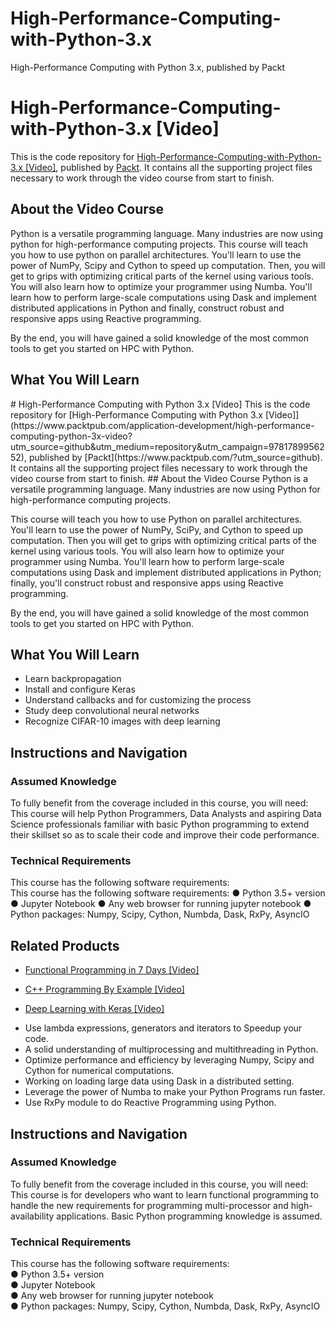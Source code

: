 # High-Performance-Computing-with-Python-3.x
 High-Performance Computing with Python 3.x, published by Packt

# High-Performance-Computing-with-Python-3.x [Video]
This is the code repository for [High-Performance-Computing-with-Python-3.x [Video]](), published by [Packt](https://www.packtpub.com/?utm_source=github). It contains all the supporting project files necessary to work through the video course from start to finish.

## About the Video Course
Python is a versatile programming language. Many industries are now using python for high-performance computing projects. 
This course will teach you how to use python on parallel architectures. You'll learn to use the power of NumPy, Scipy and Cython to speed up computation. Then, you will get to grips with optimizing critical parts of the kernel using various tools. You will also learn how to optimize your programmer using Numba. You'll learn how to perform large-scale computations using Dask and implement distributed applications in Python and finally, construct robust and responsive apps using Reactive programming. 

By the end, you will have gained a solid knowledge of the most common tools to get you started on HPC with Python. 

<H2>What You Will Learn</H2># High-Performance Computing with Python 3.x [Video]
This is the code repository for [High-Performance Computing with Python 3.x [Video]](https://www.packtpub.com/application-development/high-performance-computing-python-3x-video?utm_source=github&utm_medium=repository&utm_campaign=9781789956252), published by [Packt](https://www.packtpub.com/?utm_source=github). It contains all the supporting project files necessary to work through the video course from start to finish.
## About the Video Course
Python is a versatile programming language. Many industries are now using Python for high-performance computing projects.

This course will teach you how to use Python on parallel architectures. You'll learn to use the power of NumPy, SciPy, and Cython to speed up computation. Then you will get to grips with optimizing critical parts of the kernel using various tools. You will also learn how to optimize your programmer using Numba. You'll learn how to perform large-scale computations using Dask and implement distributed applications in Python; finally, you'll construct robust and responsive apps using Reactive programming.

By the end, you will have gained a solid knowledge of the most common tools to get you started on HPC with Python.


<H2>What You Will Learn</H2>
<DIV class=book-info-will-learn-text>
<UL>
<LI>Learn backpropagation 
<LI>Install and configure Keras 
<LI>Understand callbacks and for customizing the process 
<LI>Study deep convolutional neural networks 
<LI>Recognize CIFAR-10 images with deep learning </LI></UL></DIV>

## Instructions and Navigation
### Assumed Knowledge
To fully benefit from the coverage included in this course, you will need:<br/>
This course will help Python Programmers, Data Analysts and aspiring Data Science professionals familiar with basic Python programming to extend their skillset so as to scale their code and improve their code performance.
### Technical Requirements
This course has the following software requirements:<br/>
This course has the following software requirements:
● Python 3.5+ version
● Jupyter Notebook
● Any web browser for running jupyter    notebook
● Python packages: Numpy, Scipy, Cython,   Numbda, Dask, RxPy, AsyncIO

## Related Products
* [Functional Programming in 7 Days [Video]](https://www.packtpub.com/application-development/functional-programming-7-days-video?utm_source=github&utm_medium=repository&utm_campaign=9781788990295)

* [C++ Programming By Example [Video]](https://www.packtpub.com/application-development/c-programming-example-video?utm_source=github&utm_medium=repository&utm_campaign=9781788395595)

* [Deep Learning with Keras [Video]](https://www.packtpub.com/big-data-and-business-intelligence/deep-learning-keras-video?utm_source=github&utm_medium=repository&utm_campaign=9781789138597)


<DIV class=book-info-will-learn-text>
<UL>
<LI>Use lambda expressions, generators and iterators to Speedup your code.
<LI>A solid understanding of multiprocessing and multithreading in Python.
<LI>Optimize performance and efficiency by leveraging Numpy, Scipy and Cython for numerical 
computations.
<LI>Working on loading large data using Dask in a distributed setting.
<LI>Leverage the power of Numba to make your Python Programs run faster.
<LI>Use RxPy module to do Reactive Programming using Python.
</LI></UL></DIV>

## Instructions and Navigation
### Assumed Knowledge
To fully benefit from the coverage included in this course, you will need:<br/>
This course is for developers who want to learn functional programming to handle the new requirements for programming multi-processor and high-availability applications. Basic Python programming knowledge is assumed.
### Technical Requirements
This course has the following software requirements:<br/>
●	Python 3.5+ version<br/>
●	Jupyter Notebook<br/>
●	Any web browser for running jupyter notebook<br/>
●	Python packages: Numpy, Scipy, Cython, Numbda, Dask, RxPy, AsyncIO
